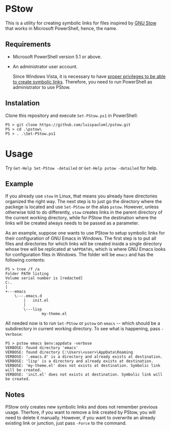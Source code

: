 # PStow
This is a utility for creating symbolic links for files inspired by
[GNU Stow](https://www.gnu.org/software/stow/) that works in Microsoft
PowerShell, hence, the name.

## Requirements

* Microsoft PowerShell version 5.1 or above.

* An administrator user account.

  Since Windows Vista, it is necessary to have [proper privileges to
  be able to create symbolic
  links](https://docs.microsoft.com/en-us/previous-versions/windows/it-pro/windows-vista/cc766301(v=ws.10)#create-symbolic-links).
  Therefore, you need to run PowerShell as administrator to use PStow.


## Instalation
Clone this repository and execute `Set-PStow.ps1` in PowerShell:

```
PS > git clone https://github.com/luispauloml/pstow.git
PS > cd .\pstow\
PS > . .\Set-PStow.ps1
```

# Usage
Try `Get-Help Set-PStow -detailed` or `Get-Help pstow -detailed` for
help.
	
## Example
If you already use `stow` in Linux, that means you already have
directories organized the right way.  The next step is to just go the
directory where the packege is located and use `Set-PStow` or the
alias `pstow`.  However, unless otherwise told to do differently,
`stow` creates links in the parent directory of the current working
directory, while for PStow the destination where the links will be
created always needs to be passed as a parameter.

As an example, suppose one wants to use PStow to setup symbolic links
for their configuration of GNU Emacs in Windows.  The first step is to
put all files and directories for which links will be created inside a
single directory whose tree will be replicated at `%APPDATA%`, which
is where GNU Emacs looks for configuration files in Windows.  The
folder will be `emacs` and has the following contents:

```
PS > tree /f /a
Folder PATH listing
Volume serial number is [redacted]
C:.
|
+---emacs
    \---.emacs.d
        |   init.el
        |
        \---lisp
                my-theme.el
```

All needed now is to run `Set-PStow` or `pstow` on `emacs` -- which
should be a subdirectory in current working directory.  To see what is
happening, pass `-Verbose`:

```
PS > pstow emacs $env:appdata -verbose
VERBOSE: found directory 'emacs'
VERBOSE: found directory C:\Users\<user>\AppData\Roaming
VERBOSE: '.emacs.d' is a directory and already exists at destination.
VERBOSE: 'lisp' is a directory and already exists at destination.
VERBOSE: 'my-theme.el' does not exists at destination. Symbolic link will be created.
VERBOSE: 'init.el' does not exists at destination. Symbolic link will be created.
```

## Notes
PStow only creates new symbolic links and does not remember previous
usage.  Therfore, if you want to remove a link created by PStow, you
will need to delete it manually.  However, if you want to overwrite an
already existing link or junction, just pass `-Force` to the command.
